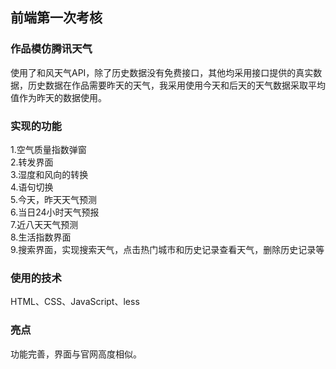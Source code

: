 ## 前端第一次考核
### 作品模仿腾讯天气
使用了和风天气API，除了历史数据没有免费接口，其他均采用接口提供的真实数据，历史数据在作品需要昨天的天气，我采用使用今天和后天的天气数据采取平均值作为昨天的数据使用。
### 实现的功能
1.空气质量指数弹窗  
2.转发界面  
3.湿度和风向的转换  
4.语句切换  
5.今天，昨天天气预测  
6.当日24小时天气预报  
7.近八天天气预测  
8.生活指数界面  
9.搜索界面，实现搜索天气，点击热门城市和历史记录查看天气，删除历史记录等  
### 使用的技术
HTML、CSS、JavaScript、less
### 亮点
功能完善，界面与官网高度相似。